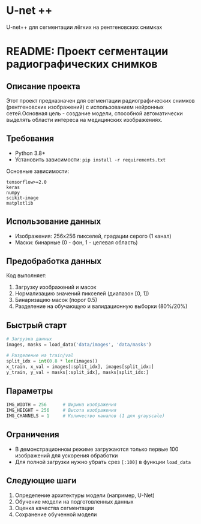 # U-net ++
U-net++ для сегментации лёгких на рентгеновских снимках

# README: Проект сегментации радиографических снимков

## Описание проекта
Этот проект предназначен для сегментации радиографических снимков (рентгеновских изображений) с использованием нейронных сетей.Основная цель - создание модели, способной автоматически выделять области интереса на медицинских изображениях.

 

## Требования
- Python 3.8+
- Установить зависимости: `pip install -r requirements.txt`

Основные зависимости:
```
tensorflow>=2.0
keras
numpy
scikit-image
matplotlib
```

## Использование данных
- Изображения: 256x256 пикселей, градации серого (1 канал)
- Маски: бинарные (0 - фон, 1 - целевая область)

## Предобработка данных
Код выполняет:
1. Загрузку изображений и масок
2. Нормализацию значений пикселей (диапазон [0, 1])
3. Бинаризацию масок (порог 0.5)
4. Разделение на обучающую и валидационную выборки (80%/20%)

## Быстрый старт
```python
# Загрузка данных
images, masks = load_data('data/images', 'data/masks')

# Разделение на train/val
split_idx = int(0.8 * len(images))
x_train, x_val = images[:split_idx], images[split_idx:]
y_train, y_val = masks[:split_idx], masks[split_idx:]
```

## Параметры
```python
IMG_WIDTH = 256      # Ширина изображения
IMG_HEIGHT = 256     # Высота изображения
IMG_CHANNELS = 1     # Количество каналов (1 для grayscale)
```

## Ограничения
- В демонстрационном режиме загружаются только первые 100 изображений для ускорения обработки
- Для полной загрузки нужно убрать срез `[:100]` в функции `load_data`

## Следующие шаги
1. Определение архитектуры модели (например, U-Net)
2. Обучение модели на подготовленных данных
3. Оценка качества сегментации
4. Сохранение обученной модели
